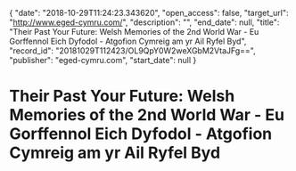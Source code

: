 {
  "date": "2018-10-29T11:24:23.343620", 
  "open_access": false, 
  "target_url": "http://www.eged-cymru.com/", 
  "description": "", 
  "end_date": null, 
  "title": "Their Past Your Future: Welsh Memories of the 2nd World War - Eu Gorffennol Eich Dyfodol - Atgofion Cymreig am yr Ail Ryfel Byd", 
  "record_id": "20181029T112423/OL9QpY0W2weXGbM2VtaJFg==", 
  "publisher": "eged-cymru.com", 
  "start_date": null
}

# Their Past Your Future: Welsh Memories of the 2nd World War - Eu Gorffennol Eich Dyfodol - Atgofion Cymreig am yr Ail Ryfel Byd

